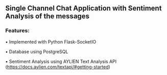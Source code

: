 ## Single Channel Chat Application with Sentiment Analysis of the messages

### Features:
• Implemented with Python Flask-SocketIO

• Database using PostgreSQL

• Sentiment Analysis using AYLIEN Text Analysis API (https://docs.aylien.com/textapi/#getting-started)

